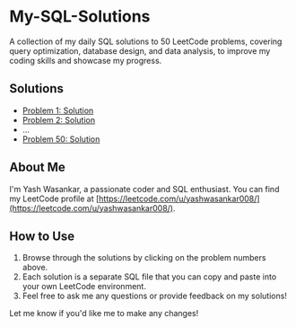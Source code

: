 # My-SQL-Solutions

A collection of my daily SQL solutions to 50 LeetCode problems, covering query optimization, database design, and data analysis, to improve my coding skills and showcase my progress.

## Solutions

* [Problem 1: Solution](problem1.sql)
* [Problem 2: Solution](problem2.sql)
* ...
* [Problem 50: Solution](problem50.sql)

## About Me

I'm Yash Wasankar, a passionate coder and SQL enthusiast. You can find my LeetCode profile at [https://leetcode.com/u/yashwasankar008/](https://leetcode.com/u/yashwasankar008/).

## How to Use

1. Browse through the solutions by clicking on the problem numbers above.
2. Each solution is a separate SQL file that you can copy and paste into your own LeetCode environment.
3. Feel free to ask me any questions or provide feedback on my solutions!

Let me know if you'd like me to make any changes!